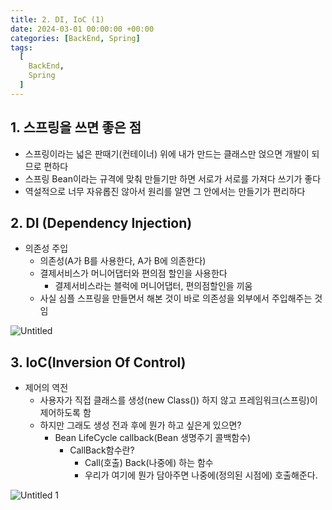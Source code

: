 ```yaml
---
title: 2. DI, IoC (1)
date: 2024-03-01 00:00:00 +00:00
categories: [BackEnd, Spring]
tags:
  [
    BackEnd,
    Spring
  ]
---
```


## 1. 스프링을 쓰면 좋은 점

- 스프링이라는 넓은 판때기(컨테이너) 위에 내가 만드는 클래스만 얹으면 개발이 되므로 편하다
- 스프링 Bean이라는 규격에 맞춰 만들기만 하면 서로가 서로를 가져다 쓰기가 좋다
- 역설적으로 너무 자유롭진 않아서 원리를 알면 그 안에서는 만들기가 편리하다

## 2. DI (Dependency Injection)

- 의존성 주입
    - 의존성(A가 B를 사용한다, A가 B에 의존한다)
    - 결제서비스가 머니어댑터와 편의점 할인을 사용한다
        - 결제서비스라는 블럭에 머니어댑터, 편의점할인을 끼움
    - 사실  심플 스프링을 만들면서 해본 것이 바로 의존성을 외부에서 주입해주는 것임

![Untitled](https://github.com/KimHyungkeun/KimHyungkeun.github.io/assets/12759500/a21488bd-1a8f-489d-a4b5-0a96c63509fa)


## 3. IoC(Inversion Of Control)

- 제어의 역전
    - 사용자가 직접 클래스를 생성(new Class()) 하지 않고 프레임워크(스프링)이 제어하도록 함
    - 하지만 그래도 생성 전과 후에 뭔가 하고 싶은게 있으면?
        - Bean LifeCycle callback(Bean 생명주기 콜백함수)
            - CallBack함수란?
                - Call(호출) Back(나중에) 하는 함수
                - 우리가 여기에 뭔가 담아주면 나중에(정의된 시점에) 호출해준다.

![Untitled 1](https://github.com/KimHyungkeun/KimHyungkeun.github.io/assets/12759500/af46861e-8694-4944-96ee-05e1463a75c5)
